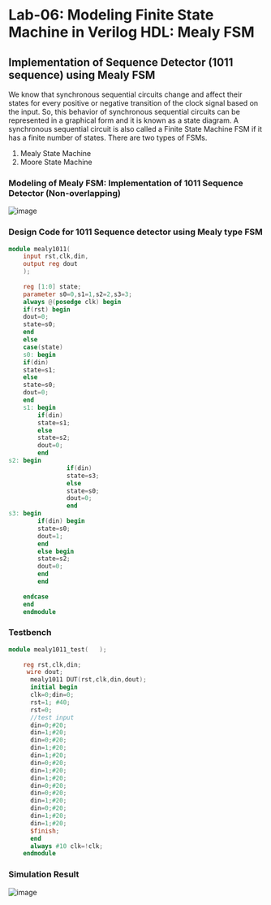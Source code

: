 # Lab-06: Modeling Finite State Machine in Verilog HDL: Mealy FSM
## Implementation of Sequence Detector (1011 sequence) using Mealy FSM
We know that synchronous sequential circuits change and affect their states for every positive or negative transition of the clock signal based on the input. So, this behavior of synchronous sequential circuits can be represented in a graphical form and it is known as a state diagram. A synchronous sequential circuit is also called a Finite State Machine FSM if it has a finite number of states. There are two types of FSMs.
1. Mealy State Machine
2. Moore State Machine

### Modeling of Mealy FSM: Implementation of 1011 Sequence Detector (Non-overlapping)
![image](https://github.com/charlie2951/vlsi/assets/90516512/e6296725-7d7d-464b-93c8-c52663cd41fd)
### Design Code for 1011 Sequence detector using Mealy type FSM
```verilog
module mealy1011(
    input rst,clk,din,
    output reg dout
    );
    
    reg [1:0] state;
    parameter s0=0,s1=1,s2=2,s3=3;
    always @(posedge clk) begin
    if(rst) begin
    dout=0;
    state=s0;
    end
    else
    case(state)
    s0: begin
    if(din)
    state=s1;
    else
    state=s0;
    dout=0;
    end
    s1: begin
        if(din)
        state=s1;
        else
        state=s2;
        dout=0;
        end
s2: begin
                if(din)
                state=s3;
                else
                state=s0;
                dout=0;
                end
s3: begin
        if(din) begin
        state=s0;
        dout=1;
        end
        else begin
        state=s2;
        dout=0;
        end
        end
    
    endcase
    end
    endmodule
```
### Testbench 
```verilog
module mealy1011_test(   );
    
    reg rst,clk,din;
     wire dout;
      mealy1011 DUT(rst,clk,din,dout);
      initial begin
      clk=0;din=0;
      rst=1; #40;
      rst=0;
      //test input
      din=0;#20;
      din=1;#20;
      din=0;#20;
      din=1;#20;
      din=1;#20;
      din=0;#20;
      din=1;#20;
      din=1;#20;
      din=0;#20;
      din=0;#20;
      din=1;#20;
      din=0;#20;
      din=1;#20;
      din=1;#20;
      $finish;
      end
      always #10 clk=!clk;
    endmodule
```
### Simulation Result
![image](https://github.com/charlie2951/vlsi/assets/90516512/dc57ba5c-e74f-4051-a42f-ba27b8137bf6)

